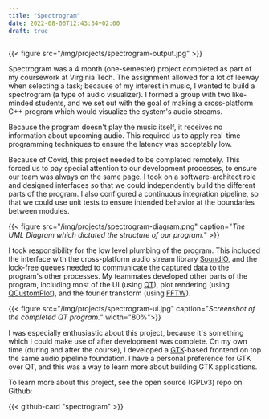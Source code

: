```yaml
---
title: "Spectrogram"
date: 2022-08-06T12:43:34+02:00
draft: true
---
```


{{< figure src="/img/projects/spectrogram-output.jpg" >}}

Spectrogram was a 4 month (one-semester) project completed as part of my coursework at Virginia Tech.
The assignment allowed for a lot of leeway when selecting a task;
because of my interest in music, I wanted to build a spectrogram (a type of audio visualizer).
I formed a group with two like-minded students,
and we set out with the goal of making a cross-platform C++ program which would visualize the system's audio streams.

Because the program doesn't play the music itself, it receives no information about upcoming audio.
This required us to apply real-time programming techniques to ensure the latency was acceptably low.

Because of Covid, this project needed to be completed remotely. 
This forced us to pay special attention to our development processes, to ensure our team was always on the same page.
I took on a software-architect role and designed interfaces 
so that we could independently build the different parts of the program.
I also configured a continuous integration pipeline, 
so that we could use unit tests to ensure intended behavior at the boundaries between modules.

{{< figure src="/img/projects/spectrogram-diagram.png"
caption="*The UML Diagram which dictated the structure of our program.*" >}}

I took responsibility for the low level plumbing of the program.
This included the interface with the cross-platform audio stream library [SoundIO](http://libsound.io/),
and the lock-free queues needed to communicate the captured data to the program's other processes.
My teammates developed other parts of the program, 
including most of the UI (using [QT](https://www.qt.io/design)), 
plot rendering (using [QCustomPlot](https://www.qcustomplot.com/)), 
and the fourier transform (using [FFTW](https://www.fftw.org/)).

{{< figure src="/img/projects/spectrogram-ui.jpg" caption="*Screenshot of the completed QT program.*" width="80%">}}

I was especially enthusiastic about this project, 
because it's something which I could make use of after development was complete.
On my own time (during and after the course), 
I developed a [GTK](https://www.gtk.org/)-based frontend on top the same audio pipeline foundation.
I have a personal preference for GTK over QT, and this was a way to learn more about building GTK applications.

To learn more about this project, see the open source (GPLv3) repo on Github:

{{< github-card "spectrogram" >}}
